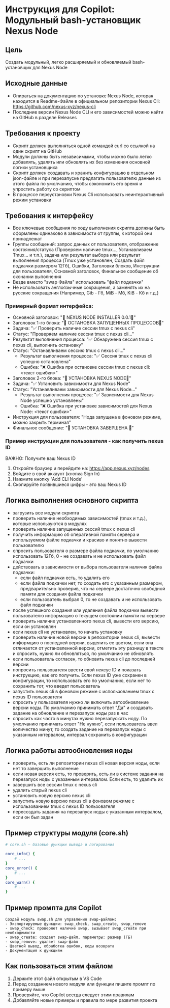 # Инструкция для Copilot: Модульный bash-установщик Nexus Node

## Цель
Создать модульный, легко расширяемый и обновляемый bash-установщик для Nexus Node

## Исходные данные
- Опираться на документацию по установке Nexus Node, которая находится в Readme-Файле в официальном репозитории Nexus Cli: https://github.com/nexus-xyz/nexus-cli
- Последние версии Nexus Node CLI и его зависимостей можно найти на GitHub в разделе Releases

## Требования к проекту
- Скрипт должен выполняться одной командой curl со ссылкой на один скрипт на GitHub
- Модули должны быть независимыми, чтобы можно было легко добавлять, удалять или обновлять их без изменения основной логики установщика
- Скрипт должен создавать и хранить конфигурацию в отдельном json-файле и при перезапуске предлагать пользователю данные из этого файла по умолчанию, чтобы сэкономить его время и упростить работу со скриптом
- В процессе переустановки Nexus Cli использовать неинтерактивный режим установки

## Требования к интерфейсу
- Все ключевые сообщения по ходу выполнения скрипта должны быть оформлены одинаково в зависимости от группы, к которой они принадлежат
- Группы сообщений: запрос данных от пользователя, отображение состояния/cтатуса (Проверяем наличие tmux..., Устанавливаем Tmux... и т.п.), задача или результат выбора или результат выполнения процесса (Tmux уже установлен, Создать файл подкачки размером 12Гб), Ошибки, Заголовки блоков, Инструкции для пользователя, Основной заголовок, Финальное сообщение об оконании выполнения
- Везде вместо "swap Файла" использовать "файл подкачки"
- Не использовать англоязычные сокращения, а заменять их на русские сокращения (Например, Gib - Гб, MiB - Мб, KiB - Кб и т.д.)


### Примерный формат интерфейса:
  - Основной заголовок: "🚀 NEXUS NODE INSTALLER 0.0.1🚀"
  - Заголовок 1-го блока: "🔧 ОСТАНОВКА ЗАПУЩЕННЫХ ПРОЦЕССОВ🔧"
  - Задача: "✅ Проверить наличие сессии tmux с nexus cli"
  - Cтатус: "Проверяем наличие сессии tmux с nexus cli..."
  - Результат выполнения процесса: "✅ Обнаружена сессия tmux с nexus cli, выполнить остановку"
  - Статус: "Останавливаем сессию tmux с nexus cli..."
    - Результат выполнения процесса: "✅ Сессия tmux с nexus cli успешно остановлена"
    - Ошибка: "❌ Ошибка при остановке сессии tmux с nexus cli: <текст ошибки>"
  - Заголовок 2-го блока: "🔧 УСТАНОВКА NEXUS NODE🔧"
  - Задача: "✅ Установить зависимости для Nexus Node"
  - Cтатус: "Устанавливаем зависимости для Nexus Node..."
    - Результат выполнения процесса: "✅ Зависимости для Nexus Node успешно установлены"
    - Ошибка: "❌ Ошибка при установке зависимостей для Nexus Node: <текст ошибки>"
  - Инструкция для пользователя: "Нода запущена в фоновом режиме, можно закрыть терминал"
  - Финальное сообщение: "🎉 УСТАНОВКА ЗАВЕРШЕНА 🎉"

### Пример инструкции для пользователя - как получить nexus ID
ВАЖНО: Получите ваш Nexus ID
1. Откройте браузер и перейдите на: https://app.nexus.xyz/nodes
2. Войдите в свой аккаунт (кнопка Sign In)
3. Нажмите кнопку 'Add CLI Node'
4. Скопируйте появившиеся цифры - это ваш Nexus ID



## Логика выполнения основного скрипта
- загрузить все модули скрипта
- проверить наличие необходимых зависимостей (tmux и т.д.), которые используются в модулях
- проверить наличие запущенных сессий tmux с nexus cli
- получить информацию об оперативной памяти сервера и используемом файле подкачки и красиво и понятно вывести пользователю
- спросить пользователя о размере файла подкачки, по умолчанию использовать 12Гб, 0 - не создавать и не использовать файл подкачки
- действовать в зависимости от выбора пользователя наличия файла подкачки:
  - если файл подкачки есть, то удалить его 
  - если файла подкачки нет, то создать его с указанным размером, предварительно проверив, что на сервере достаточно свободной памяти для создания файла подкачки
  - если пользователь выбрал 0, то не создавать и не использовать файл подкачки
- после успешного создания или удаления файла подкачки вывести пользователю информацию о текущем состоянии памяти на сервере
- проверить наличие установленного nexus cli, вывести его версию, если он установлен
- если nexus cli не установлен, то начать установку 
- проверить наличие новой версии в репозитории nexus cli, вывести информцию о последней версии, выделить ее цветом, если она отличается от установленной версии, отметить эту разницу в тексте и спросить, нужно ли обновляться, по умолчанию не обновлять
- если пользователь согласен, то обновить nexus cli до последней версии
- попросить пользователя ввести свой нексус ID и показать инструкцию, как его получить. Если nexus ID уже сохранен в конфигурации, то использовать его по умолчанию, если нет то сохранить тот, что введет пользователь
- запустить nexus cli в фоновом режиме с использованием tmux с nexus ID пользователя
- спросить у пользователя нужно ли включить автообновление версии ноды. По умолчанию принимать ответ "Да" и создавать задание на обновление и перезапуск ноды раз в час
- спросить как часто в минутах нужно перезапускать ноду. По умолчанию принимать ответ "Не нужно", если пользователь ввел количество минут, то создать задание на перезапуск ноды с указанным интервалом, интервал сохранить в конфигурации

## Логика работы автообновления ноды
- проверить, есть ли репозитории nexus cli новая версия ноды, если нет то завершить выполнение
- если новая версия есть, то проверить, есть ли в системе задания на перезапуск ноды с указанным интервалом. Если есть, то удалить их
- завершить все сессии tmux с nexus cli
- удалить старый nexus cli
- установить новую версию nexus cli
- запустить новую версию nexus cli в фоновом режиме с использованием tmux с nexus ID пользователя
- пересоздать задания на перезапуск ноды с указанным интервалом, если он был задан


## Пример структуры модуля (core.sh)
```bash
# core.sh — базовые функции вывода и логирования

core_info() {
    # ...
}
core_error() {
    # ...
}
core_warn() {
    # ...
}
```

## Пример промпта для Copilot
```
Создай модуль swap.sh для управления swap-файлом:
- Экспортируемые функции: swap_check, swap_create, swap_remove
- swap_check: проверяет наличие swap, вызывает swap_create при необходимости
- swap_create: создает swap-файл, параметры: размер (ГБ)
- swap_remove: удаляет swap-файл
- Цветной вывод, обработка ошибок, коды возврата
- Документация к функциям
```


## Как пользоваться этим файлом
1. Держите этот файл открытым в VS Code
2. Перед созданием нового модуля или функции пишите промпт по примеру выше
3. Проверяйте, что Copilot всегда следует этим правилам
4. Добавляйте новые примеры и правила по мере развития проекта
